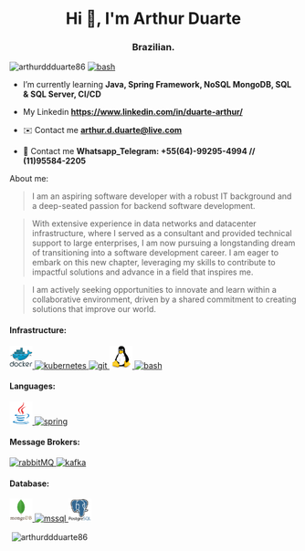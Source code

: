 <!--
**arthurddduarte86/arthurddduarte86** is a ✨ _special_ ✨ repository because its `README.md` (this file) appears on your GitHub profile.

Here are some ideas to get you started:

- 🔭 I’m currently working on ... 
- 🌱 I’m currently learning ...
- 👯 I’m looking to collaborate on ...
- 🤔 I’m looking for help with ...
- 💬 Ask me about ...
- 📫 How to reach me: ...

- ⚡ Fun fact: ...


<div align="center">
  <a href="https://github.com/arthurddduarte86">
  <img height="180em" src="https://github-readme-stats.vercel.app/api?username=arthurddduarte86&show_icons=true&theme=dark&include_all_commits=true&count_private=true"/>
  <img height="180em" src="https://github-readme-stats.vercel.app/api/top-langs/?username=arthurddduarte86&layout=compact&langs_count=7&theme=dark"/>
</div> 
 
  <div style="display: inline"><br>
  <img align="center" alt="HTML" height="50" width="50" src="https://cdn.jsdelivr.net/gh/devicons/devicon/icons/html5/html5-original-wordmark.svg">

  <img align="center" alt="Python" height="50" width="50" src="https://cdn.jsdelivr.net/gh/devicons/devicon/icons/python/python-original-wordmark.svg">  
    
  <img align="center" alt="Ruby" height="50" width="50" src="https://cdn.jsdelivr.net/gh/devicons/devicon/icons/ruby/ruby-original-wordmark.svg">
       
  <img align="center" alt="Kotlin" height="50" width="50" src="https://cdn.jsdelivr.net/gh/devicons/devicon/icons/kotlin/kotlin-original-wordmark.svg"> 
    
  <img align="center" alt="Linux" height="50" width="50" src="https://cdn.jsdelivr.net/gh/devicons/devicon/icons/linux/linux-original.svg"> 
  <img align="center" alt="Bash" height="50" width="50" src="https://cdn.jsdelivr.net/gh/devicons/devicon/icons/bash/bash-original.svg">   
</div> 
-->
  
  <h1 align="center">Hi 👋, I'm Arthur Duarte</h1>
<h3 align="center">Brazilian.</h3>

<p align="left"> <img src="https://komarev.com/ghpvc/?username=arthurddduarte86&label=Profile%20views&color=0e75b6&style=flat" alt="arthurddduarte86" />
<a href="https://www.codewars.com/users/arthurdduarte" target="_blank" rel="noreferrer"> <img src="https://www.codewars.com/users/arthurdduarte/badges/small" alt="bash"/> </a></p>


- I’m currently learning **Java, Spring Framework, NoSQL MongoDB, SQL & SQL Server, CI/CD**

- My Linkedin **https://www.linkedin.com/in/duarte-arthur/**

- ✉️ Contact me **arthur.d.duarte@live.com**
- 📱  Contact me **Whatsapp_Telegram: +55(64)-99295-4994 // (11)95584-2205**
  
About me:
>I am an aspiring software developer with a robust IT background and a deep-seated passion for backend software development.

>With extensive experience in data networks and datacenter infrastructure, where I served as a consultant and provided technical support to large enterprises,
>I am now pursuing a longstanding dream of transitioning into a software development career. I am eager to embark on this new chapter,
>leveraging my skills to contribute to impactful solutions and advance in a field that inspires me.

>I am actively seeking opportunities to innovate and learn within a collaborative environment,
>driven by a shared commitment to creating solutions that improve our world.





<h4 align="left">Infrastructure:</h4>

<p align="left"> 
 <a href="https://www.docker.com/" target="_blank" rel="noreferrer"> <img src="https://raw.githubusercontent.com/devicons/devicon/master/icons/docker/docker-original-wordmark.svg" alt="docker" width="40" height="40"/> </a> 
 <a href="https://kubernetes.io" target="_blank" rel="noreferrer"> <img src="https://www.vectorlogo.zone/logos/kubernetes/kubernetes-icon.svg" alt="kubernetes" width="40" height="40"/> </a> 
 <a href="https://git-scm.com/" target="_blank" rel="noreferrer"> <img src="https://www.vectorlogo.zone/logos/git-scm/git-scm-icon.svg" alt="git" width="40" height="40"/> </a> 
 <a href="https://www.linux.org/" target="_blank" rel="noreferrer"> <img src="https://raw.githubusercontent.com/devicons/devicon/master/icons/linux/linux-original.svg" alt="linux" width="40" height="40"/> </a>
 <a href="https://www.gnu.org/software/bash/" target="_blank" rel="noreferrer"> <img src="https://www.vectorlogo.zone/logos/gnu_bash/gnu_bash-icon.svg" alt="bash" width="40" height="40"/> </a> 
 <h4 align="left">Languages:</h4>
 <p align="left">
 <a href="https://www.java.com" target="_blank" rel="noreferrer"> <img src="https://raw.githubusercontent.com/devicons/devicon/master/icons/java/java-original.svg" alt="java" width="40" height="40"/> </a> 
 <a href="https://spring.io/" target="_blank" rel="noreferrer"> <img src="https://www.vectorlogo.zone/logos/springio/springio-icon.svg" alt="spring" width="40" height="40"/> </a>
 <h4 align="left">Message Brokers:</h4>
 <p align="left">
 <a href="https://www.rabbitmq.com" target="_blank" rel="noreferrer"> <img src="https://www.vectorlogo.zone/logos/rabbitmq/rabbitmq-icon.svg" alt="rabbitMQ" width="40" height="40"/> </a>
 <a href="https://kafka.apache.org/" target="_blank" rel="noreferrer"> <img src="https://www.vectorlogo.zone/logos/apache_kafka/apache_kafka-icon.svg" alt="kafka" width="40" height="40"/> </a>  
  <h4 align="left">Database:</h4>
  <a href="https://www.mongodb.com/" target="_blank" rel="noreferrer"> <img src="https://raw.githubusercontent.com/devicons/devicon/master/icons/mongodb/mongodb-original-wordmark.svg" alt="mongodb" width="40" height="40"/> </a> <a href="https://www.microsoft.com/en-us/sql-server" target="_blank" rel="noreferrer"> <img src="https://www.svgrepo.com/show/303229/microsoft-sql-server-logo.svg" alt="mssql" width="40" height="40"/> </a> <a href="https://www.postgresql.org" target="_blank" rel="noreferrer"> <img src="https://raw.githubusercontent.com/devicons/devicon/master/icons/postgresql/postgresql-original-wordmark.svg" alt="postgresql" width="40" height="40"/> </a>   </p>



<p>&nbsp;<img align="center" src="https://github-readme-stats.vercel.app/api?username=arthurddduarte86&show_icons=true&locale=en" alt="arthurddduarte86" /></p>




